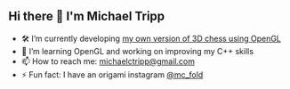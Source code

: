## Hi there 👋 I'm Michael Tripp

- 🛠️ I’m currently developing [my own version of 3D chess using OpenGL](https://github.com/mctripp10/3d-chess-opengl)
- 🌱 I’m learning OpenGL and working on improving my C++ skills
- 📫 How to reach me: michaelctripp@gmail.com
- ⚡ Fun fact: I have an origami instagram [@mc_fold](https://www.instagram.com/mc_fold/)

